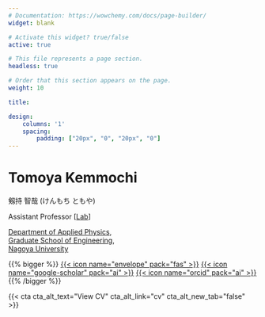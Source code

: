 ```yaml
---
# Documentation: https://wowchemy.com/docs/page-builder/
widget: blank

# Activate this widget? true/false
active: true

# This file represents a page section.
headless: true

# Order that this section appears on the page.
weight: 10

title: 

design:
    columns: '1'
    spacing:
        padding: ["20px", "0", "20px", "0"]
---
```


# Tomoya Kemmochi


剱持 智哉 (けんもち ともや)

Assistant Professor [[Lab](http://na.nuap.nagoya-u.ac.jp/)]

[Department of Applied Physics](http://www.ap.pse.nagoya-u.ac.jp/english/),  
[Graduate School of Engineering](http://www.engg.nagoya-u.ac.jp/en/),   
[Nagoya University](http://en.nagoya-u.ac.jp/)


{{% bigger %}}
[{{< icon name="envelope" pack="fas" >}}](#contact)
<a href="https://scholar.google.co.jp/citations?user=tNnJyuMAAAAJ" target="_blank" rel="noopener noreferrer">{{< icon name="google-scholar" pack="ai" >}}</a>
<a href="https://orcid.org/0000-0003-4060-6288" target="_blank" rel="noopener noreferrer">{{< icon name="orcid" pack="ai" >}}</a>
{{% /bigger %}}

{{< cta cta_alt_text="View CV" cta_alt_link="cv" cta_alt_new_tab="false" >}}